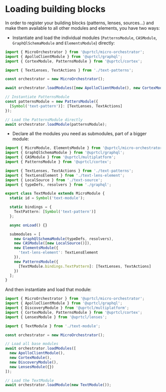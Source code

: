 # Loading building blocks

In order to register your building blocks (patterns, lenses, sources...) and make them available to all other modules and elements, you have two ways:

- Instantiate and load the individual modules (`PatternsModule`, `CASModule`, `GraphQlSchemaModule` and `ElementsModule`) directly:

```ts
import { MicroOrchestrator } from '@uprtcl/micro-orchestrator';
import { ApolloClientModule } from '@uprtcl/graphql';
import { CortexModule, PatternsModule } from '@uprtcl/cortex';

import { TextLenses, TextActions } from './text-patterns';

const orchestrator = new MicroOrchestrator();

await orchestrator.loadModules([new ApolloClientModule(), new CortexModule()]);

// Instantiate PatternsModule
const patternsModule = new PattersModule({
  [Symbol('text-pattern')]: [TextLenses, TextActions]
});

// Load the PatternsModule directly
await orchestrator.loadModule(patternsModule);
```

- Declare all the modules you need as submodules, part of a bigger module:

```ts
import { MicroModule, ElementsModule } from '@uprtcl/micro-orchestrator';
import { GraphQlSchemaModule } from '@uprtcl/graphql';
import { CASModule } from '@uprtcl/multiplatform';
import { PatternsModule } from '@uprtcl/cortex';

import { TextLenses, TextActions } from './text-patterns';
import { TextLensElement } from './text-lens-element';
import { LocalSource } from './text-source';
import { typeDefs, resolvers } from './graphql';

export class TextModule extends MicroModule {
  static id = Symbol('text-module');

  static bindings = {
    TextPattern: [Symbol('text-pattern')]
  };

  async onLoad() {}

  submodules = [
    new GraphQlSchemaModule(typeDefs, resolvers),
    new CASModule([new LocalSource()]),
    new ElementsModule({
      'text-lens-element': TextLensElement
    }),
    new PatternsModule({
      [TextModule.bindings.TextPattern]: [TextLenses, TextActions]
    })
  ];
}
```

And then instantiate and load that module:

```ts
import { MicroOrchestrator } from '@uprtcl/micro-orchestrator';
import { ApolloClientModule } from '@uprtcl/graphql';
import { DiscoveryModule } from '@uprtcl/multiplatform';
import { CortexModule, PatternsModule } from '@uprtcl/cortex';
import { LensesModule } from '@uprtcl/lenses';

import { TextModule } from './text-module';

const orchestrator = new MicroOrchestrator();

// Load all base modules
await orchestrator.loadModules([
  new ApolloClientModule(),
  new CortexModule(),
  new DiscoveryModule(),
  new LensesModule({})
]);

// Load the TextModule
await orchestrator.loadModule(new TextModule());
```
